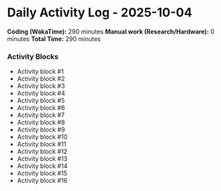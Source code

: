 # Daily Activity Log - 2025-10-04

**Coding (WakaTime):** 290 minutes
**Manual work (Research/Hardware):** 0 minutes
**Total Time:** 290 minutes

### Activity Blocks
- Activity block #1
- Activity block #2
- Activity block #3
- Activity block #4
- Activity block #5
- Activity block #6
- Activity block #7
- Activity block #8
- Activity block #9
- Activity block #10
- Activity block #11
- Activity block #12
- Activity block #13
- Activity block #14
- Activity block #15
- Activity block #16
